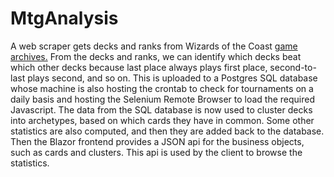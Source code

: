 # MtgAnalysis
A web scraper gets decks and ranks from Wizards of the Coast [game archives.](https://magic.wizards.com/en/articles/archive/mtgo-standings/modern-challenge-2021-02-01)
From the decks and ranks, we can identify which decks beat which other decks because last place always plays first place, second-to-last plays second, and so on.
This is uploaded to a Postgres SQL database whose machine is also hosting the crontab to check for tournaments on a daily basis and hosting the Selenium Remote Browser to load the required Javascript.
The data from the SQL database is now used to cluster decks into archetypes, based on which cards they have in common. Some other statistics are also computed, and then they are added back to the database. 
Then the Blazor frontend provides a JSON api for the business objects, such as cards and clusters. This api is used by the client to browse the statistics.
